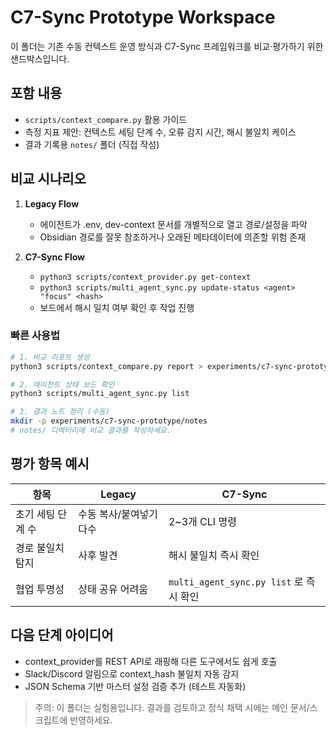 # C7-Sync Prototype Workspace

이 폴더는 기존 수동 컨텍스트 운영 방식과 C7-Sync 프레임워크를 비교·평가하기 위한 샌드박스입니다.

## 포함 내용
- `scripts/context_compare.py` 활용 가이드
- 측정 지표 제안: 컨텍스트 세팅 단계 수, 오류 감지 시간, 해시 불일치 케이스
- 결과 기록용 `notes/` 폴더 (직접 작성)

## 비교 시나리오
1. **Legacy Flow**
   - 에이전트가 .env, dev-context 문서를 개별적으로 열고 경로/설정을 파악
   - Obsidian 경로를 잘못 참조하거나 오래된 메타데이터에 의존할 위험 존재

2. **C7-Sync Flow**
   - `python3 scripts/context_provider.py get-context`
   - `python3 scripts/multi_agent_sync.py update-status <agent> "focus" <hash>`
   - 보드에서 해시 일치 여부 확인 후 작업 진행

### 빠른 사용법
```bash
# 1. 비교 리포트 생성
python3 scripts/context_compare.py report > experiments/c7-sync-prototype/reports/latest.json

# 2. 에이전트 상태 보드 확인
python3 scripts/multi_agent_sync.py list

# 3. 결과 노트 정리 (수동)
mkdir -p experiments/c7-sync-prototype/notes
# notes/ 디렉터리에 비교 결과를 작성하세요.
```

## 평가 항목 예시
| 항목 | Legacy | C7-Sync |
|------|--------|---------|
| 초기 세팅 단계 수 | 수동 복사/붙여넣기 다수 | 2~3개 CLI 명령 |
| 경로 불일치 탐지 | 사후 발견 | 해시 불일치 즉시 확인 |
| 협업 투명성 | 상태 공유 어려움 | `multi_agent_sync.py list` 로 즉시 확인 |

## 다음 단계 아이디어
- context_provider를 REST API로 래핑해 다른 도구에서도 쉽게 호출
- Slack/Discord 알림으로 context_hash 불일치 자동 감지
- JSON Schema 기반 마스터 설정 검증 추가 (테스트 자동화)

> 주의: 이 폴더는 실험용입니다. 결과를 검토하고 정식 채택 시에는 메인 문서/스크립트에 반영하세요.

